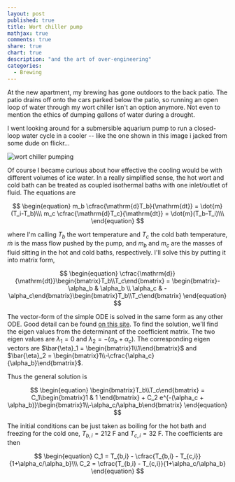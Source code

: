 ```yaml
---
layout: post
published: true
title: Wort chiller pump
mathjax: true
comments: true
share: true
chart: true
description: "and the art of over-engineering"
categories: 
  - Brewing
---
```


At the new apartment, my brewing has gone outdoors to the back patio. The patio drains off onto the cars parked below the patio, so running an open loop of water through my wort chiller isn't an option anymore. Not even to mention the ethics of dumping gallons of water during a drought.

I went looking around for a submersible aquarium pump to run a closed-loop water cycle in a cooler -- like the one shown in this image i jacked from some dude on flickr...

![wort chiller pumping](/image/post/2115697301_ff9c9a3de1.jpg)

Of course I became curious about how effective the cooling would be with different volumes of ice water. In a really simplified sense, the hot wort and cold bath can be treated as coupled isothermal baths with one inlet/outlet of fluid. The equations are

$$
\begin{equation}
m_b \cfrac{\mathrm{d}T_b}{\mathrm{dt}} = \dot{m}(T_i-T_b)\\\
m_c \cfrac{\mathrm{d}T_c}{\mathrm{dt}} = \dot{m}(T_b-T_i)\\\
\end{equation}
$$

where I'm calling $T_b$ the wort temperature and $T_c$ the cold bath temperature, $\dot{m}$ is the mass flow pushed by the pump, and $m_b$ and $m_c$ are the masses of fluid sitting in the hot and cold baths, respectively. I'll solve this by putting it into matrix form,

$$
\begin{equation}
\cfrac{\mathrm{d}}{\mathrm{dt}}\begin{bmatrix}T_b\\T_c\end{bmatrix} = \begin{bmatrix}-\alpha_b & \alpha_b \\ \alpha_c & -\alpha_c\end{bmatrix}\begin{bmatrix}T_b\\T_c\end{bmatrix}
\end{equation}
$$

The vector-form of the simple ODE is solved in the same form as any other ODE. Good detail can be found [on this site](http://tutorial.math.lamar.edu/Classes/DE/SolutionsToSystems.aspx). To find the solution, we'll find the eigen values from the determinant of the coefficient matrix. The two eigen values are $\lambda_1 = 0$ and $\lambda_2 = -(\alpha_b + \alpha_c)$. The corresponding eigen vectors are $\bar{\eta}_1 = \begin{bmatrix}1\\1\end{bmatrix}$ and $\bar{\eta}_2 = \begin{bmatrix}1\\-\cfrac{\alpha_c}{\alpha_b}\end{bmatrix}$. 

Thus the general solution is

$$
\begin{equation}
\begin{bmatrix}T_b\\T_c\end{bmatrix} = C_1\begin{bmatrix}1 & 1 \end{bmatrix} + C_2 e^{-(\alpha_c + \alpha_b)}\begin{bmatrix}1\\-\alpha_c/\alpha_b\end{bmatrix}
\end{equation}
$$

The initial conditions can be just taken as boiling for the hot bath and freezing for the cold one, $T_{b,i} = 212$ F and $T_{c,i} = 32$ F. The coefficients are then

$$
\begin{equation}
C_1 = T_{b,i} - \cfrac{T_{b,i} - T_{c,i}}{1+\alpha_c/\alpha_b}\\\
C_2 = \cfrac{T_{b,i} - T_{c,i}}{1+\alpha_c/\alpha_b}
\end{equation}
$$
